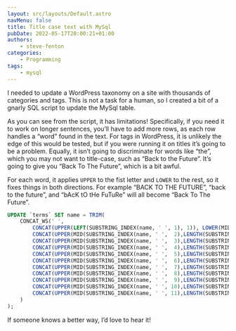 ```yaml
---
layout: src/layouts/Default.astro
navMenu: false
title: Title case text with MySql
pubDate: 2022-05-17T20:00:21+01:00
authors:
    - steve-fenton
categories:
    - Programming
tags:
    - mysql
---
```


I needed to update a WordPress taxonomy on a site with thousands of categories and tags. This is not a task for a human, so I created a bit of a gnarly SQL script to update the MySql table.

As you can see from the script, it has limitations! Specifically, if you need it to work on longer sentences, you’ll have to add more rows, as each row handles a “word” found in the text. For tags in WordPress, it is unlikely the edge of this would be tested, but if you were running it on titles it’s going to be a problem. Equally, it isn’t going to discriminate for words like “the”, which you may not want to title-case, such as “Back to the Future”. It’s going to give you “Back To The Future”, which is a bit awful.

For each word, it applies `UPPER` to the fist letter and `LOWER` to the rest, so it fixes things in both directions. For example “BACK TO THE FUTURE”, “back to the future”, and “bAcK tO tHe FuTuRe” will all become “Back To The Future”.

```sql
UPDATE `terms` SET name = TRIM(
    CONCAT_WS(' ',
        CONCAT(UPPER(LEFT(SUBSTRING_INDEX(name, ' ', 1), 1)), LOWER(MID(SUBSTRING_INDEX(name, ' ', 1), 2))),
        CONCAT(UPPER(MID(SUBSTRING_INDEX(name, ' ',  2),LENGTH(SUBSTRING_INDEX(name, ' ',  1)) + 2, 1)), LOWER(MID(SUBSTRING_INDEX(name, ' ',  2),3 + LENGTH(SUBSTRING_INDEX(name, ' ',  1))))),
        CONCAT(UPPER(MID(SUBSTRING_INDEX(name, ' ',  3),LENGTH(SUBSTRING_INDEX(name, ' ',  2)) + 2, 1)), LOWER(MID(SUBSTRING_INDEX(name, ' ',  3),3 + LENGTH(SUBSTRING_INDEX(name, ' ',  2))))),
        CONCAT(UPPER(MID(SUBSTRING_INDEX(name, ' ',  4),LENGTH(SUBSTRING_INDEX(name, ' ',  3)) + 2, 1)), LOWER(MID(SUBSTRING_INDEX(name, ' ',  4),3 + LENGTH(SUBSTRING_INDEX(name, ' ',  3))))),
        CONCAT(UPPER(MID(SUBSTRING_INDEX(name, ' ',  5),LENGTH(SUBSTRING_INDEX(name, ' ',  4)) + 2, 1)), LOWER(MID(SUBSTRING_INDEX(name, ' ',  5),3 + LENGTH(SUBSTRING_INDEX(name, ' ',  4))))),
        CONCAT(UPPER(MID(SUBSTRING_INDEX(name, ' ',  6),LENGTH(SUBSTRING_INDEX(name, ' ',  5)) + 2, 1)), LOWER(MID(SUBSTRING_INDEX(name, ' ',  6),3 + LENGTH(SUBSTRING_INDEX(name, ' ',  5))))),
        CONCAT(UPPER(MID(SUBSTRING_INDEX(name, ' ',  7),LENGTH(SUBSTRING_INDEX(name, ' ',  6)) + 2, 1)), LOWER(MID(SUBSTRING_INDEX(name, ' ',  7),3 + LENGTH(SUBSTRING_INDEX(name, ' ',  6))))),
        CONCAT(UPPER(MID(SUBSTRING_INDEX(name, ' ',  8),LENGTH(SUBSTRING_INDEX(name, ' ',  7)) + 2, 1)), LOWER(MID(SUBSTRING_INDEX(name, ' ',  8),3 + LENGTH(SUBSTRING_INDEX(name, ' ',  7))))),
        CONCAT(UPPER(MID(SUBSTRING_INDEX(name, ' ',  9),LENGTH(SUBSTRING_INDEX(name, ' ',  8)) + 2, 1)), LOWER(MID(SUBSTRING_INDEX(name, ' ',  9),3 + LENGTH(SUBSTRING_INDEX(name, ' ',  8))))),
        CONCAT(UPPER(MID(SUBSTRING_INDEX(name, ' ', 10),LENGTH(SUBSTRING_INDEX(name, ' ',  9)) + 2, 1)), LOWER(MID(SUBSTRING_INDEX(name, ' ', 10),3 + LENGTH(SUBSTRING_INDEX(name, ' ',  9))))),
        CONCAT(UPPER(MID(SUBSTRING_INDEX(name, ' ', 11),LENGTH(SUBSTRING_INDEX(name, ' ', 10)) + 2, 1)), LOWER(MID(SUBSTRING_INDEX(name, ' ', 11),3 + LENGTH(SUBSTRING_INDEX(name, ' ', 10)))))
    )
);
```

If someone knows a better way, I’d love to hear it!